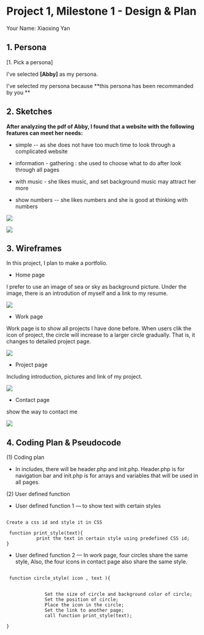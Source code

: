 # Project 1, Milestone 1 - Design & Plan

Your Name: Xiaoxing Yan


## 1. Persona

[1. Pick a persona]

I've selected **[Abby]** as my persona.

I've selected my persona because **this persona has been recommanded by you **

## 2. Sketches

**After analyzing the pdf of Abby, I found that a website with the following features can meet her needs:**

* simple -- as she does not have too much time to look through a complicated website

* information - gathering : she used to choose what to do after look through all pages

* with music - she likes music, and set background music may attract her more

* show numbers -- she likes numbers and she is good at thinking with numbers

![](s1.jpeg)

![](s2.jpeg)

## 3. Wireframes

In this project, I plan to make a portfolio.

* Home page

I prefer to use an image of sea or sky as background picture.
Under the image, there is an introdution of myself and a link to my resume.

![](w1.jpeg)

* Work page

Work page is to show all projects I have done before.
When users clik the icon of project, the circle will increase to a larger circle gradually. That is, it changes to detailed project page.

![](w2.jpeg)

* Project page

Including introduction, pictures and link of my project.

![](w3.jpeg)

* Contact page

show the way to contact me

![](w4.jpeg)


## 4. Coding Plan & Pseudocode
(1) Coding plan
* In includes, there will be header.php and init.php.
Header.php is for navigation bar and init.php is for arrays and variables that will be used in all pages.


(2) User defined function
* User defined function 1 — to show text with certain styles
<pre><code>
Create a css id and style it in CSS

 function print_style(text){
           print the text in certain style using predefined CSS id;
}
</code></pre>

* User defined function 2 — In work page, four circles share the same style,
Also, the four icons in contact page also share the same style.
<pre><code>
 function circle_style( icon , text ){
  </br>
              Set the size of circle and background color of circle;
              Set the position of circle;
              Place the icon in the circle;
              Set the link to another page;
              call function print_style(text);

}
</code></pre>
